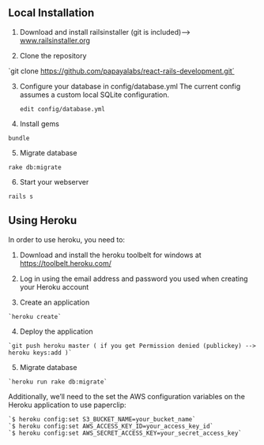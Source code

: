 

Local Installation
------------------

1. Download and install railsinstaller (git is included)--> www.railsinstaller.org

2. Clone the repository

  `git clone https://github.com/papayalabs/react-rails-development.git´

3. Configure your database in config/database.yml The current config assumes a custom local SQLite configuration.

   `edit config/database.yml`

4. Install gems

  `bundle`

5. Migrate database

  `rake db:migrate`

6. Start your webserver

  `rails s`

Using Heroku
------------------

In order to use heroku, you need to:

  1. Download and install the heroku toolbelt for windows at https://toolbelt.heroku.com/

  2. Log in using the email address and password you used when creating your Heroku account

  3. Create an application

	`heroku create`

  4. Deploy the application
 	
	`git push heroku master ( if you get Permission denied (publickey) --> heroku keys:add )`

  5. Migrate database

	`heroku run rake db:migrate`

Additionally, we’ll need to the set the AWS configuration variables on the Heroku application to use paperclip:

	`$ heroku config:set S3_BUCKET_NAME=your_bucket_name`
	`$ heroku config:set AWS_ACCESS_KEY_ID=your_access_key_id`
	`$ heroku config:set AWS_SECRET_ACCESS_KEY=your_secret_access_key`


